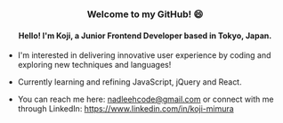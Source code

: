 <h3 align="center"> Welcome to my GitHub! 😄 </h3>

<h4 align="center"> Hello! I'm Koji, a Junior Frontend Developer based in Tokyo, Japan. </h4>

- I'm interested in delivering innovative user experience by coding and exploring new techniques and languages!
  
- Currently learning and refining JavaScript, jQuery and React.
  
- You can reach me here: nadleehcode@gmail.com or connect with me through LinkedIn: https://www.linkedin.com/in/koji-mimura

<!---
imnadleeh/imnadleeh is a ✨ special ✨ repository because its `README.md` (this file) appears on your GitHub profile.
You can click the Preview link to take a look at your changes.
--->

